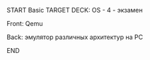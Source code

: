 START
Basic
TARGET DECK: OS - 4 - экзамен

Front: Qemu  

Back: эмулятор различных архитектур на PC
<!--ID: 1663427618435-->
END 